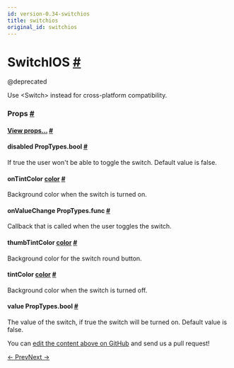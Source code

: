 ```yaml
---
id: version-0.34-switchios
title: switchios
original_id: switchios
---
```

<a id="content"></a><h1><a class="anchor" name="switchios"></a>SwitchIOS <a class="hash-link" href="docs/switchios.html#switchios">#</a></h1><div><div><p>@deprecated</p><p>Use &lt;Switch&gt; instead for cross-platform compatibility.</p></div><h3><a class="anchor" name="props"></a>Props <a class="hash-link" href="docs/switchios.html#props">#</a></h3><div class="props"><div class="prop"><h4 class="propTitle"><a class="anchor" name="view"></a><a href="docs/view.html#props">View props...</a> <a class="hash-link" href="docs/switchios.html#view">#</a></h4></div><div class="prop"><h4 class="propTitle"><a class="anchor" name="disabled"></a>disabled <span class="propType">PropTypes.bool</span> <a class="hash-link" href="docs/switchios.html#disabled">#</a></h4><div><p>If true the user won't be able to toggle the switch.
Default value is false.</p></div></div><div class="prop"><h4 class="propTitle"><a class="anchor" name="ontintcolor"></a>onTintColor <span class="propType"><a href="docs/colors.html">color</a></span> <a class="hash-link" href="docs/switchios.html#ontintcolor">#</a></h4><div><p>Background color when the switch is turned on.</p></div></div><div class="prop"><h4 class="propTitle"><a class="anchor" name="onvaluechange"></a>onValueChange <span class="propType">PropTypes.func</span> <a class="hash-link" href="docs/switchios.html#onvaluechange">#</a></h4><div><p>Callback that is called when the user toggles the switch.</p></div></div><div class="prop"><h4 class="propTitle"><a class="anchor" name="thumbtintcolor"></a>thumbTintColor <span class="propType"><a href="docs/colors.html">color</a></span> <a class="hash-link" href="docs/switchios.html#thumbtintcolor">#</a></h4><div><p>Background color for the switch round button.</p></div></div><div class="prop"><h4 class="propTitle"><a class="anchor" name="tintcolor"></a>tintColor <span class="propType"><a href="docs/colors.html">color</a></span> <a class="hash-link" href="docs/switchios.html#tintcolor">#</a></h4><div><p>Background color when the switch is turned off.</p></div></div><div class="prop"><h4 class="propTitle"><a class="anchor" name="value"></a>value <span class="propType">PropTypes.bool</span> <a class="hash-link" href="docs/switchios.html#value">#</a></h4><div><p>The value of the switch, if true the switch will be turned on.
Default value is false.</p></div></div></div></div><p class="edit-page-block">You can <a target="_blank" href="https://github.com/facebook/react-native/blob/master/Libraries/Components/SwitchIOS/SwitchIOS.ios.js">edit the content above on GitHub</a> and send us a pull request!</p><div class="docs-prevnext"><a class="docs-prev" href="docs/switchandroid.html#content">← Prev</a><a class="docs-next" href="docs/tabbarios.html#content">Next →</a></div>